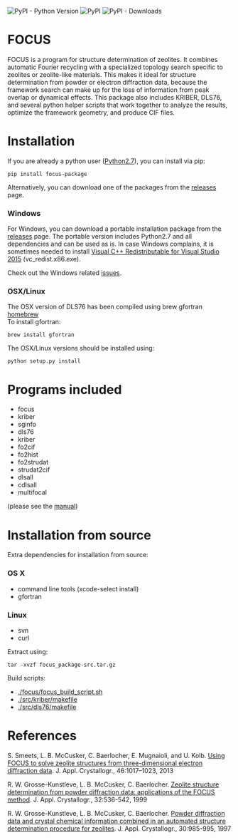 ![PyPI - Python Version](https://img.shields.io/pypi/pyversions/focus-package)
![PyPI](https://img.shields.io/pypi/v/focus-package.svg?style=flat)
![PyPI - Downloads](https://img.shields.io/pypi/dm/focus-package)


FOCUS
=====

FOCUS is a program for structure determination of zeolites. It combines automatic Fourier recycling with a specialized topology search specific to zeolites or zeolite-like materials. This makes it ideal for structure determination from powder or electron diffraction data, because the framework search can make up for the loss of information from peak overlap or dynamical effects. This package also includes KRIBER, DLS76, and several python helper scripts that work together to analyze the results, optimize the framework geometry, and produce CIF files.

Installation
============

If you are already a python user ([Python2.7](https://www.python.org/)), you can install via pip:

    pip install focus-package

Alternatively, you can download one of the packages from the [releases](https://github.com/stefsmeets/focus_package/releases/latest) page.

### Windows

For Windows, you can download a portable installation package from the [releases](https://github.com/stefsmeets/focus_package/releases/latest) page. The portable version includes Python2.7 and all dependencies and can be used as is. In case Windows complains, it is sometimes needed to install [Visual C++ Redistributable for Visual Studio 2015](https://www.microsoft.com/en-us/download/details.aspx?id=48145) (vc_redist.x86.exe).

Check out the Windows related [issues](https://github.com/stefsmeets/focus_package/issues).

### OSX/Linux

The OSX version of DLS76 has been compiled using brew gfortran [homebrew](http://brew.sh/)  
To install gfortran:
    
    brew install gfortran

The OSX/Linux versions should be installed using:

    python setup.py install

Programs included
=================

 - focus
 - kriber
 - sginfo
 - dls76       
 - kriber      
 - fo2cif      
 - fo2hist     
 - fo2strudat  
 - strudat2cif 
 - dlsall      
 - cdlsall     
 - multifocal  

(please see the [manual](../master/manuals))

Installation from source
========================

Extra dependencies for installation from source:

### OS X

- command line tools (xcode-select install)
- gfortran

### Linux

- svn
- curl

Extract using:

    tar -xvzf focus_package-src.tar.gz

Build scripts:
 - [./focus/focus_build_script.sh](../master/focus/focus_build_script.sh)
 - [./src/kriber/makefile](../master/src/kriber/makefile)
 - [./src/dls76/makefile](../master/src/dls76/makefile)
 
References
==========
 
S. Smeets, L. B. McCusker, C. Baerlocher, E. Mugnaioli, and U. Kolb. [Using FOCUS to solve zeolite structures from three-dimensional electron diffraction data](http://dx.doi.org/10.1107/S0021889813014817). J. Appl. Crystallogr., 46:1017–1023, 2013

R. W. Grosse-Kunstleve, L. B. McCusker, C. Baerlocher. [Zeolite structure determination from powder diffraction data: applications of the FOCUS method](http://dx.doi.org/10.1107/S0021889899003453). J. Appl. Crystallogr., 32:536-542, 1999

R. W. Grosse-Kunstleve, L. B. McCusker, C. Baerlocher. [Powder diffraction data and crystal chemical information combined in an automated structure determination procedure for zeolites](http://dx.doi.org/10.1107/S0021889897005013). J. Appl. Crystallogr., 30:985-995, 1997
